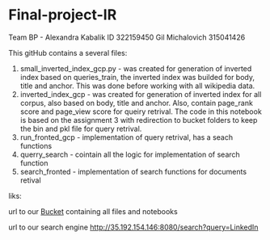# Final-project-IR
Team BP - Alexandra Kabalik ID 322159450 Gil Michalovich 315041426

This gitHub contains a several files:
1. small_inverted_index_gcp.py - was created for generation of inverted index based on queries_train, the inverted index was builded for body, title and anchor. This was done before working with all wikipedia data.
2. inverted_index_gcp - was created for generation of inverted index for all corpus, also based on body, title and anchor. Also, contain page_rank score and page_view score for queiry retrival. The code in this notebook is based on the assignment 3 with redirection to bucket folders to keep the bin and pkl file for query retrival.
3. run_fronted_gcp - implementation of query retrival, has a seach functions
4. querry_search - cointain all the logic for implementation of search function
5. search_fronted - implementation of search functions for documents retival

liks:

url to our [Bucket](https://console.cloud.google.com/storage/browser/inverted_index_creation;tab=objects?forceOnBucketsSortingFiltering=false&organizationId=536124907474&project=alexandrakabalik&prefix=&forceOnObjectsSortingFiltering=false)
 containing all files and notebooks

url to our search engine http://35.192.154.146:8080/search?query=LinkedIn
